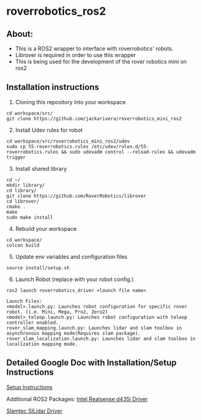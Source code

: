 # roverrobotics_ros2
## About:
- This is a ROS2 wrapper to interface with roverrobotics' robots.
- Librover is required in order to use this wrapper
- This is being used for the development of the rover robotics mini on ros2

## Installation instructions

1. Cloning this repository into your workspace
```
cd workspace/src/
git clone https://github.com/jackarivera/roverrobotics_mini_ros2 
```
2. Install Udev rules for robot
```
cd workspace/src/roverrobotics_mini_ros2/udev
sudo cp 55-roverrobotics.rules /etc/udev/rules.d/55-roverrobotics.rules && sudo udevadm control --reload-rules && udevadm trigger
```
3. Install shared library
``` 
cd ~/
mkdir library/
cd library/
git clone https://github.com/RoverRobotics/librover
cd librover/
cmake .
make
sudo make install 
```
4. Rebuild your workspace
```
cd workspace/
colcon build
```
5. Update env variables and configuration files 
```
source install/setup.sh
```
6. Launch Robot (replace <launch file name> with your robot config.)
```
ros2 launch roverrobotics_driver <launch file name>
```
  ```
  Launch Files:
  <model>.launch.py: Launches robot configuration for specific rover robot. (i.e. Mini, Mega, Pro2, Zero2)
  <model>_teleop.launch.py: Launches robot configuration with teleop controller enabled.
  rover_slam_mapping.launch.py: Launches lidar and slam toolbox in asynchronous mapping mode(Requires slam package).
  rover_slam_localization.launch.py: Launches lidar and slam toolbox in localization mapping mode.
  ```
## Detailed Google Doc with Installation/Setup Instructions
[Setup Instructions](https://docs.google.com/document/d/1U1tGi4dLHvz1jjJ7PQ9zkREM9P-C8m2a0YD0BKWqybM/edit?usp=sharing)
    
Additional ROS2 Packages:
[Intel Realsense d435i Driver](https://github.com/IntelRealSense/realsense-ros)
    
[Slamtec SlLidar Driver](https://github.com/Slamtec/sllidar_ros2)
